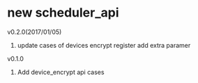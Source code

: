 new scheduler_api
==========
v0.2.0(2017/01/05)
1. update cases of devices encrypt register add extra paramer

v0.1.0
1. Add device_encrypt api cases

